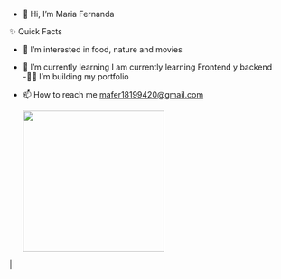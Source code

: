 - 👋 Hi, I’m Maria Fernanda 

✨ Quick Facts
- 👀 I’m interested in food, nature and movies       
- 🌱 I’m currently learning I am currently learning Frontend y backend  
-:construction_worker_woman: I’m building my portfolio
- 📫 How to reach me mafer18199420@gmail.com                           

  <img src="https://lh3.googleusercontent.com/-MWlnymeqfKA/XBM1KYtICmI/AAAAAAAANjU/4E071KRHKh4B2zohKttVQI-ll3Fp7EXCwCEwYBhgLKtMDAL1OcqwMhU13gIPH99ozr86zCSHQB83ojRQgNShc5BQogPij7zIfCvk2SnAgn33k-5ptqq4A8LczNxOr4-49XZkLKOJ-aHbGLSQ8ZfATqPPtFuS_JPmmtFkNfDpG3wHIEhMosZtOaYsl86xK-i_eFrlqFTt9bFU2_4Y9U7mHhih4Z09TE_DvRisHmFKk38liTkba0_Omc3RQOw084yWSuS3Qv0u7ZL5ki0wKbVrCeiriSjyBZEc9TXWYDmadcoTLD4QDE21nfRPwHGHikotYSuJsDml-V_zMR07sShMcym8T62hwqV-Kzu19zjRYVp3J3mh9h2KmFJAbd3fxNLSd83Prf-Y5vQ0YZVTmhVzuGmY-p4OVxLuRT58Nt6uI2qVm_UnAMk3NdhIgAdDYjV66ZnmsQpdVP6hhtU5eLS11thMBbSvTUCDq4vtMu2cJRf7d4Db3_sjnOTbalVL6c5T8WVB2qOxd12paSZItrQeGHiTpGaXQsE5fYNzLKOLQ7iQ7N1wvTH5KE-WiCSQbAIFkj5GJ-4jAI2mxRcnIr-wdYhJe-GBU-S3ft3fSn_fez_tX9CVSgI9Xbo2WH-DDcpY_rr7HjvUoqu7JyCjThVU1ug7G3Low2L6EhQY/w140-h140-p/myAvatar.png" width="250">



| 


<!---
mafer23/mafer23 is a ✨ special ✨ repository because its `README.md` (this file) appears on your GitHub profile.
You can click the Preview link to take a look at your changes.
--->
